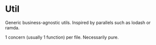 # Util

Generic business-agnostic utils. Inspired by parallels such as lodash or ramda.

1 concern (usually 1 function) per file. Necessarily pure.
